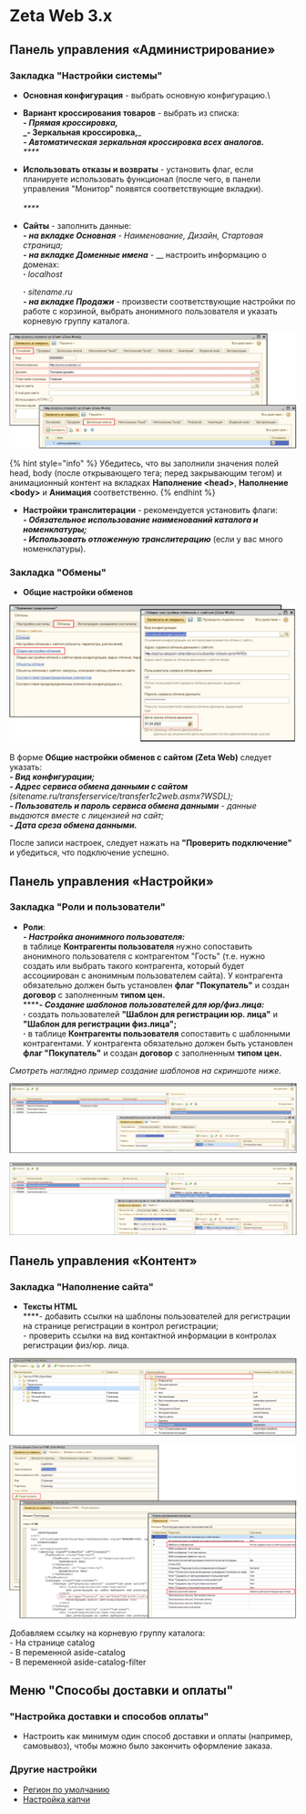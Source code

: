 # Zeta Web 3.x

## Панель управления «Администрирование»

### Закладка "Настройки системы"

* **Основная конфигурация** - выбрать основную конфигурацию.\

* **Вариант кроссирования товаров** - выбрать из списка: \
  **- **_**Прямая кроссировка,**_ \
  _**- Зеркальная кроссировка,**_ \
  _**- Автоматическая зеркальная кроссировка всех аналогов.**_\
  _****_
* **Использовать отказы и возвраты** - установить флаг, если планируете использовать функционал (после чего, в панели управления "Монитор" появятся соответствующие вкладки). \
  \
  _****_
*   **Сайты** - заполнить данные:\
    _**- на вкладке Основная**_ - _Наименование, Дизайн, Стартовая страница;_\
    _**- на вкладке Доменные имена**_ - __ настроить информацию о доменах: \
    **·**  _localhost_

    **·**  _sitename.ru_\
    _**- на вкладке Продажи**_ - произвести соответствующие настройки по работе с корзиной, выбрать анонимного пользователя и указать корневую группу каталога.

![Форма настроек Сайты](<../../.gitbook/assets/Image 179 (1).png>)

{% hint style="info" %}
Убедитесь, что вы заполнили значения полей head, body (после открывающего тега; перед закрывающим тегом) и анимационный контент на вкладках **Наполнение \<head>**, **Наполнение \<body>** и **Анимация** соответственно.
{% endhint %}



* **Настройки транслитерации** - рекомендуется установить флаги:\
  _**- Обязательное использование наименований каталога и номенклатуры;**_\
  _**- Использовать отложенную транслитерацию**_ (если у вас много номенклатуры).

### Закладка "Обмены"

* **Общие настройки обменов**&#x20;

![Форма Общие настройки обменов с сайтом (Zeta Web)](<../../.gitbook/assets/Image 176.png>)

В форме **Общие настройки обменов с сайтом (Zeta Web)** следует указать:\
_**- Вид конфигурации;**_\
_**- Адрес сервиса обмена данными с сайтом** (sitename.ru/transferservice/transfer1c2web.asmx?WSDL);_\
_**- Пользователь и пароль сервиса обмена данными** - данные выдаются вместе с лицензией на сайт;_\
_**- Дата среза обмена данными.**_

После записи настроек, следует нажать на **"Проверить подключение"** и убедиться, что подключение успешно.

## Панель управления «Настройки»

### Закладка "Роли и пользователи"

* **Роли**:\
  _**- Настройка анонимного пользователя:**_ \
  в таблице **Контрагенты пользователя** нужно сопоставить анонимного пользователя с контрагентом "Гость" (т.е. нужно создать или выбрать такого контрагента, который будет ассоциирован с анонимным пользователем сайта). У контрагента обязательно должен быть установлен **флаг "Покупатель"** и создан **договор** с заполненным **типом цен.**\
  ****_**- Создание шаблонов пользователей для юр/физ.лица:**_\
  **·** создать пользователей **"Шаблон для регистрации юр. лица"** и **"Шаблон для регистрации физ.лица";**\
  **·** в таблице **Контрагенты пользователя** сопоставить с шаблонными контрагентами. У контрагента обязательно должен быть установлен **флаг "Покупатель"** и создан **договор** с заполненным **типом цен.**

_Смотреть наглядно пример создание шаблонов на скриншоте ниже._

![](<../../.gitbook/assets/Image 183.png>)

![](<../../.gitbook/assets/Image 185.png>)

## Панель управления «Контент»

### Закладка "Наполнение сайта"

* **Тексты HTML**\
  ****- добавить ссылки на шаблоны пользователей для регистрации на странице регистрации в контрол регистрации;\
  \- проверить ссылки на вид контактной информации в контролах регистрации физ/юр. лица.

![](<../../.gitbook/assets/Image 187.png>)

![](<../../.gitbook/assets/Image 189.png>)

Добавляем ссылку на корневую группу каталога:\
\- На странице catalog\
\- В переменной aside-catalog\
\- В переменной aside-catalog-filter

## Меню "Способы доставки и оплаты"

### "Настройка доставки и способов оплаты"

* Настроить как минимум один способ доставки и оплаты (например, самовывоз), чтобы можно было закончить оформление заказа.

### Другие настройки

* [Регион по умолчанию](../../faq/kak-ustanovit-region-po-umolchaniyu.md#kak-ustanovit-region-po-umolchaniyu)
* [Настройка капчи](../../faq/kak-nastroit-google-recaptcha.md)
